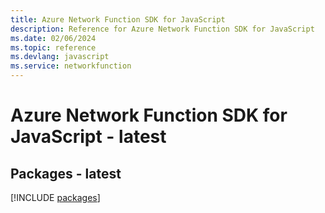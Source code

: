 ```yaml
---
title: Azure Network Function SDK for JavaScript
description: Reference for Azure Network Function SDK for JavaScript
ms.date: 02/06/2024
ms.topic: reference
ms.devlang: javascript
ms.service: networkfunction
---
```

# Azure Network Function SDK for JavaScript - latest
## Packages - latest
[!INCLUDE [packages](network-function-index.md)]